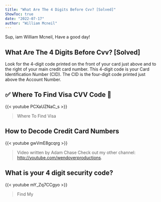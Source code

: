 ```yaml
---
title: "What Are The 4 Digits Before Cvv? [Solved]"
ShowToc: true 
date: "2022-07-17"
author: "William Mcneil" 
---
```


Sup, iam William Mcneil, Have a good day!
## What Are The 4 Digits Before Cvv? [Solved]
Look for the 4-digit code printed on the front of your card just above and to the right of your main credit card number. This 4-digit code is your Card Identification Number (CID). The CID is the four-digit code printed just above the Account Number.

## ✅  Where To Find Visa CVV Code 🔴
{{< youtube PCXaUZNaC_s >}}
>Where To Find Visa 

## How to Decode Credit Card Numbers
{{< youtube gwVmE8gcqrg >}}
>Video written by Adam Chase Check out my other channel: http://youtube.com/wendoverproductions.

## What is your 4 digit security code?
{{< youtube mY_Zq7CCgyo >}}
>Find My 

